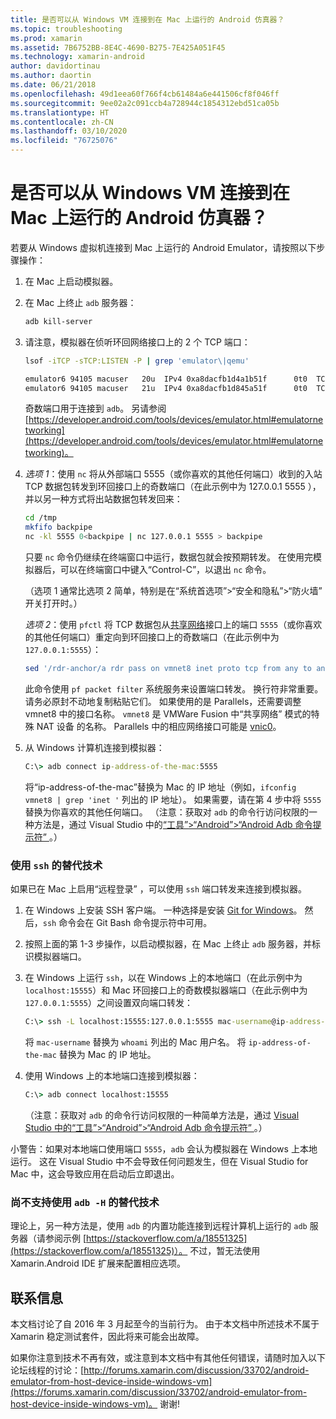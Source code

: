 ```yaml
---
title: 是否可以从 Windows VM 连接到在 Mac 上运行的 Android 仿真器？
ms.topic: troubleshooting
ms.prod: xamarin
ms.assetid: 7B6752BB-8E4C-4690-B275-7E425A051F45
ms.technology: xamarin-android
author: davidortinau
ms.author: daortin
ms.date: 06/21/2018
ms.openlocfilehash: 49d1eea60f766f4cb61484a6e441506cf8f046ff
ms.sourcegitcommit: 9ee02a2c091ccb4a728944c1854312ebd51ca05b
ms.translationtype: HT
ms.contentlocale: zh-CN
ms.lasthandoff: 03/10/2020
ms.locfileid: "76725076"
---
```

# <a name="is-it-possible-to-connect-to-android-emulators-running-on-a-mac-from-a-windows-vm"></a>是否可以从 Windows VM 连接到在 Mac 上运行的 Android 仿真器？

若要从 Windows 虚拟机连接到 Mac 上运行的 Android Emulator，请按照以下步骤操作：

1. 在 Mac 上启动模拟器。

2. 在 Mac 上终止 `adb` 服务器：

    ```bash
    adb kill-server
    ```

3. 请注意，模拟器在侦听环回网络接口上的 2 个 TCP 端口：

    ```bash
    lsof -iTCP -sTCP:LISTEN -P | grep 'emulator\|qemu'

    emulator6 94105 macuser   20u  IPv4 0xa8dacfb1d4a1b51f      0t0  TCP localhost:5555 (LISTEN)
    emulator6 94105 macuser   21u  IPv4 0xa8dacfb1d845a51f      0t0  TCP localhost:5554 (LISTEN)
    ```

    奇数端口用于连接到 `adb`。 另请参阅 [https://developer.android.com/tools/devices/emulator.html#emulatornetworking](https://developer.android.com/tools/devices/emulator.html#emulatornetworking)。

4. _选项 1_：使用 `nc` 将从外部端口 5555（或你喜欢的其他任何端口）收到的入站 TCP 数据包转发到环回接口上的奇数端口（在此示例中为 127.0.0.1 5555  ），并以另一种方式将出站数据包转发回来：

    ```bash
    cd /tmp
    mkfifo backpipe
    nc -kl 5555 0<backpipe | nc 127.0.0.1 5555 > backpipe
    ```

    只要 `nc` 命令仍继续在终端窗口中运行，数据包就会按预期转发。 在使用完模拟器后，可以在终端窗口中键入“Control-C”，以退出 `nc` 命令。

    （选项 1 通常比选项 2 简单，特别是在“系统首选项”>“安全和隐私”>“防火墙”  开关打开时。）

    _选项 2_：使用 `pfctl` 将 TCP 数据包从[共享网络](https://kb.parallels.com/en/4948)接口上的端口 `5555`（或你喜欢的其他任何端口）重定向到环回接口上的奇数端口（在此示例中为 `127.0.0.1:5555`）：

    ```bash
    sed '/rdr-anchor/a rdr pass on vmnet8 inet proto tcp from any to any port 5555 -> 127.0.0.1 port 5555' /etc/pf.conf | sudo pfctl -ef -
    ```

    此命令使用 `pf packet filter` 系统服务来设置端口转发。 换行符非常重要。 请务必原封不动地复制粘贴它们。 如果使用的是 Parallels，还需要调整 vmnet8  中的接口名称。 `vmnet8` 是 VMWare Fusion 中“共享网络”  模式的特殊 NAT 设备  的名称。 Parallels 中的相应网络接口可能是 [vnic0](https://download.parallels.com/doc/psbm/en/Parallels_Server_Bare_Metal_Users_Guide/29258.htm)。

5. 从 Windows 计算机连接到模拟器：

    ```cmd
    C:\> adb connect ip-address-of-the-mac:5555
    ```

    将“ip-address-of-the-mac”替换为 Mac 的 IP 地址（例如，`ifconfig vmnet8 | grep 'inet '` 列出的 IP 地址）。 如果需要，请在第 4 步中将 `5555` 替换为你喜欢的其他任何端口。 （注意：获取对 `adb` 的命令行访问权限的一种方法是，通过 Visual Studio 中的[“工具”>“Android”>“Android Adb 命令提示符”  ](~/cross-platform/troubleshooting/questions/version-logs.md#adb-logcat)。）

### <a name="alternate-technique-using-ssh"></a>使用 `ssh` 的替代技术

如果已在 Mac 上启用“远程登录”  ，可以使用 `ssh` 端口转发来连接到模拟器。

1. 在 Windows 上安装 SSH 客户端。 一种选择是安装 [Git for Windows](https://git-for-windows.github.io/)。 然后，`ssh` 命令会在 Git Bash  命令提示符中可用。

2. 按照上面的第 1-3 步操作，以启动模拟器，在 Mac 上终止 `adb` 服务器，并标识模拟器端口。

3. 在 Windows 上运行 `ssh`，以在 Windows 上的本地端口（在此示例中为 `localhost:15555`）和 Mac 环回接口上的奇数模拟器端口（在此示例中为 `127.0.0.1:5555`）之间设置双向端口转发：

    ```cmd
    C:\> ssh -L localhost:15555:127.0.0.1:5555 mac-username@ip-address-of-the-mac
    ```

    将 `mac-username` 替换为 `whoami` 列出的 Mac 用户名。 将 `ip-address-of-the-mac` 替换为 Mac 的 IP 地址。

4. 使用 Windows 上的本地端口连接到模拟器：

    ```cmd
    C:\> adb connect localhost:15555
    ```

    （注意：获取对 `adb` 的命令行访问权限的一种简单方法是，通过 [Visual Studio 中的“工具”>“Android”>“Android Adb 命令提示符”  ](~/cross-platform/troubleshooting/questions/version-logs.md#adb-logcat)。）

小警告：如果对本地端口使用端口 `5555`，`adb` 会认为模拟器在 Windows 上本地运行。 这在 Visual Studio 中不会导致任何问题发生，但在 Visual Studio for Mac 中，这会导致应用在启动后立即退出。

### <a name="alternate-technique-using-adb--h-is-not-yet-supported"></a>尚不支持使用 `adb -H` 的替代技术

理论上，另一种方法是，使用 `adb` 的内置功能连接到远程计算机上运行的 `adb` 服务器（请参阅示例 [https://stackoverflow.com/a/18551325](https://stackoverflow.com/a/18551325)）。
不过，暂无法使用 Xamarin.Android IDE 扩展来配置相应选项。

## <a name="contact-information"></a>联系信息

本文档讨论了自 2016 年 3 月起至今的当前行为。 由于本文档中所述技术不属于 Xamarin 稳定测试套件，因此将来可能会出故障。

如果你注意到技术不再有效，或注意到本文档中有其他任何错误，请随时加入以下论坛线程的讨论：[http://forums.xamarin.com/discussion/33702/android-emulator-from-host-device-inside-windows-vm](https://forums.xamarin.com/discussion/33702/android-emulator-from-host-device-inside-windows-vm)。
谢谢!

